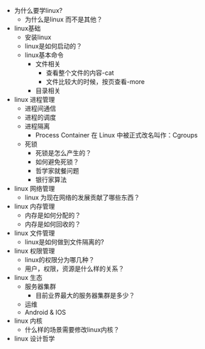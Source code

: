 
* 为什么要学linux?
  * 为什么是linux 而不是其他？
* linux基础
  * 安装linux
  * linux是如何启动的？
  * linux基本命令
    * 文件相关
      * 查看整个文件的内容-cat
      * 文件比较大的时候，按页查看-more
    * 目录相关
* linux 进程管理
  * 进程间通信
  * 进程的调度
  * 进程隔离
    * Process Container 在 Linux 中被正式改名叫作：Cgroups
  * 死锁
    * 死锁是怎么产生的？
    * 如何避免死锁？
    * 哲学家就餐问题
    * 银行家算法
* linux 网络管理
  * linux 为现在网络的发展贡献了哪些东西？
* linux 内存管理
  * 内存是如何分配的？
  * 内存是如何回收的？
* linux 文件管理
  * linux是如何做到文件隔离的?
* linux 权限管理
  * linux的权限分为哪几种？
  * 用户，权限，资源是什么样的关系？
* linux 生态
  * 服务器集群
    * 目前业界最大的服务器集群是多少？
  * 运维
  * Android & IOS
* linux 内核
  * 什么样的场景需要修改linux内核？
* linux 设计哲学

